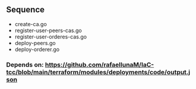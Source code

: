 ## Sequence

* create-ca.go
* register-user-peers-cas.go
* register-user-orderes-cas.go
* deploy-peers.go
* deploy-orderer.go

### Depends on: https://github.com/rafaellunaM/IaC-tcc/blob/main/terraform/modules/deployments/code/output.json
